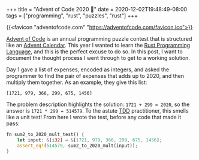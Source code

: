 +++
title = "Advent of Code 2020 🎄"
date = 2020-12-02T19:48:49-08:00
tags = ["programming", "rust", "puzzles", "rust"]
+++

{{<favicon "adventofcode.com" "https://adventofcode.com/favicon.ico">}}

[Advent of Code](https://adventofcode.com/) is an annual programming puzzle contest that is structured like an [Advent Calendar](https://en.wikipedia.org/wiki/Advent_calendar). This year I wanted to learn the [Rust Programming Language](https://rust-lang.org), and this is the perfect excuse to do so. In this post, I want to document the thought process I went through to get to a working solution.

Day 1 gave a list of expenses, encoded as integers, and asked the programmer to find the pair of expenses that adds up to 2020, and then multiply them together. As an example, they give this list:


```
[1721, 979, 366, 299, 675, 1456]
```

The problem description highlights the solution: `1721 + 299 = 2020`, so the answer is `1721 * 299 = 514579`. To the astute [TDD](https://en.wikipedia.org/wiki/Test-driven_development) practitioner, this smells like a unit test! From here I wrote the test, before any code that made it pass:

```rust
fn sum2_to_2020_mult_test() {
    let input: &[i32] = &[1721, 979, 366, 299, 675, 1456];
    assert_eq!(514579, sum2_to_2020_mult(input));
}
```

